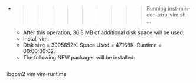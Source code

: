 * >>>>>>>>> Running inst-min-con-xtra-vim.sh ...
  * After this operation, 36.3 MB of additional disk space will be used.
  * Install vim.
  * Disk size = 3995652K. Space Used = 47168K. Runtime = 00:00:00:02.
  * The following NEW packages will be installed:
  ```bash
libgpm2 vim vim-runtime
  ```
